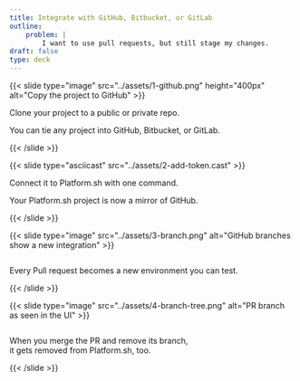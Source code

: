 ```yaml
---
title: Integrate with GitHub, Bitbucket, or GitLab
outline:
    problem: |
        I want to use pull requests, but still stage my changes.
draft: false
type: deck
---
```


{{< slide type="image" src="../assets/1-github.png" height="400px" alt="Copy the project to GitHub" >}}
  <p>Clone your project to a public or private repo.</p>
  <p>You can tie any project into GitHub, Bitbucket, or GitLab.</p>
{{< /slide >}}

{{< slide type="asciicast" src="../assets/2-add-token.cast" >}}
  <p>Connect it to Platform.sh with one command.</p>
  <p>Your Platform.sh project is now a mirror of GitHub.</p>
{{< /slide >}}

{{< slide type="image" src="../assets/3-branch.png" alt="GitHub branches show a new integration" >}}
  <p style="margin-top: 2em;">Every Pull request becomes a new environment you can test.</p>
{{< /slide >}}

{{< slide type="image" src="../assets/4-branch-tree.png" alt="PR branch as seen in the UI" >}}
  <p style="margin-top: 2em;">When you merge the PR and remove its branch,<br />it gets removed from Platform.sh, too.</p>
{{< /slide >}}
